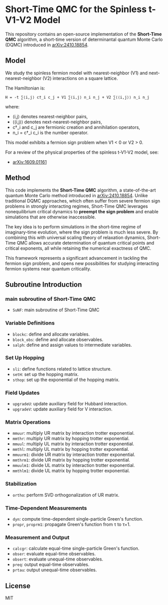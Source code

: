 # Short-Time QMC for the Spinless t-V1-V2 Model

This repository contains an open-source implementation of the **Short-Time QMC** algorithm, a short-time version of determinantal quantum Monte Carlo (DQMC) introduced in [arXiv:2410.18854](https://arxiv.org/abs/2410.18854).

## Model

We study the spinless fermion model with nearest-neighbor (V1) and next-nearest-neighbor (V2) interactions on a square lattice.

The Hamiltonian is:

    H = -t ∑⟨i,j⟩ c†_i c_j + V1 ∑⟨i,j⟩ n_i n_j + V2 ∑⟨⟨i,j⟩⟩ n_i n_j

where:
- ⟨i,j⟩ denotes nearest-neighbor pairs,
- ⟨⟨i,j⟩⟩ denotes next-nearest-neighbor pairs,
- c†_i and c_j are fermionic creation and annihilation operators,
- n_i = c†_i c_i is the number operator.

This model exhibits a fermion sign problem when V1 < 0 or V2 > 0.

For a review of the physical properties of the spinless t-V1-V2 model, see:

- [arXiv:1609.01161](https://arxiv.org/pdf/1609.01161)


## Method

This code implements the **Short-Time QMC** algorithm, a state-of-the-art quantum Monte Carlo method introduced in [arXiv:2410.18854](https://arxiv.org/abs/2410.18854). Unlike traditional DQMC approaches, which often suffer from severe fermion sign problems in strongly interacting regimes, Short-Time QMC leverages nonequilibrium critical dynamics to **preempt the sign problem** and enable simulations that are otherwise inaccessible.

The key idea is to perform simulations in the short-time regime of imaginary-time evolution, where the sign problem is much less severe. By combining this with universal scaling theory of relaxation dynamics, Short-Time QMC allows accurate determination of quantum critical points and critical exponents, all while retaining the numerical exactness of QMC.

This framework represents a significant advancement in tackling the fermion sign problem, and opens new possibilities for studying interacting fermion systems near quantum criticality.


## Subroutine Introduction

### main subroutine of Short-Time QMC

- `SuNF`: main subroutine of Short-Time QMC

### Variable Definitions
- `blockc`: define and allocate variables.
- `block_obs`: define and allocate observables.
- `salph`: define and assign values to intermediate variables.

### Set Up Hopping
- `sli`: define functions related to lattice structure.
- `setH`: set up the hopping matrix.
- `sthop`: set up the exponential of the hopping matrix.

### Field Updates
- `upgradeU`: update auxiliary field for Hubbard interaction.
- `upgradeV`: update auxiliary field for V interaction.

### Matrix Operations
- `mmuur`: multiply UR matrix by interaction trotter exponential.
- `mmthr`: multiply UR matrix by hopping trotter exponential.
- `mmuul`: multiply UL matrix by interaction trotter exponential.
- `mmthl`: multiply UL matrix by hopping trotter exponential.
- `mmuurm1`: divide UR matrix by interaction trotter exponential.
- `mmthrm1`: divide UR matrix by hopping trotter exponential.
- `mmuulm1`: divide UL matrix by interaction trotter exponential.
- `mmthlm1`: divide UL matrix by hopping trotter exponential.

### Stabilization
- `ortho`: perform SVD orthogonalization of UR matrix.

### Time-Dependent Measurements
- `dyn`: compute time-dependent single-particle Green's function.
- `propr`, `proprm1`: propagate Green's function from τ to τ+1.

### Measurement and Output
- `calcgr`: calculate equal-time single-particle Green's function.
- `obser`: evaluate equal-time observables.
- `obsert`: evaluate unequal-time observables.
- `preq`: output equal-time observables.
- `prtau`: output unequal-time observables.

## License

MIT
